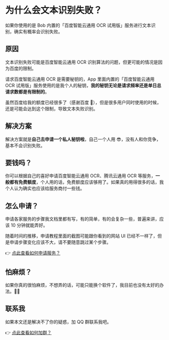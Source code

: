 # 为什么会文本识别失败？

如果你使用的是 Bob 内置的「百度智能云通用 OCR 试用版」服务进行文本识别，确实有概率会识别失败。

## 原因

文本识别失败可能是百度智能云通用 OCR 识别算法的问题，但更可能的情况是因为百度的限制。

请求百度智能云通用 OCR 是需要秘钥的，App 里面内置的「百度智能云通用 OCR 试用版」服务使用的是我个人的秘钥，**我的秘钥无论是请求频率还是单日总请求数都是有限制的**。

虽然百度给我的额度已经很多了（感谢百度 🙏），但是很多用户同时使用的时候，还是可能会达到这个限制，导致文本失败识别。

## 解决方案

解决方案就是**自己去申请一个私人秘钥啦**，自己一个人用 😎，没有人和你竞争，基本不会识别失败。

## 要钱吗？

你可以根据自己的喜好申请百度智能云通用 OCR、腾讯云通用 OCR	等服务，**一般都有免费额度**，个人用的话，免费额度应该够用了。如果真的用得很多的话，我个人认为确实也应该给服务商付一些钱。

## 怎么申请？

申请各家服务的步骤我文档里都有写，有的简单，有的会复杂一些，普遍来讲，应该 10 分钟就能弄好。

随着时间的推移，申请教程里面的截图可能跟你看到的网站 UI 已经不一样了，但是申请步骤变化应该不大，请不要随意跳过某个步骤。

👉 [点此查看如何申请服务？](general/quickstart/service.md)

## 怕麻烦？

如果你真的很怕麻烦，不想弄的话，可能只能换个软件了，我目前也没有太好的办法。🤷‍♂️

## 联系我

如果本文还是解决不了你的疑惑，加 QQ 群联系我吧。

👉 [点此查看如何加群？](general/contact.md)




